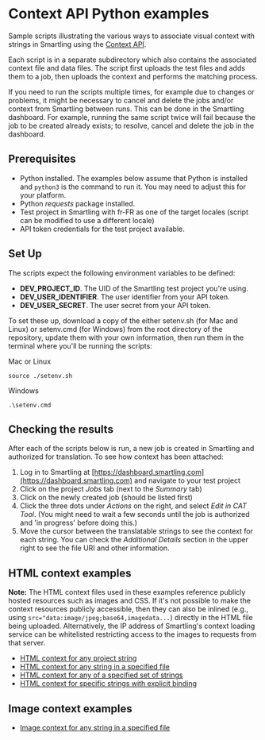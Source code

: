 # Context API Python examples

Sample scripts illustrating the various ways to associate visual context with strings in Smartling using the [Context API](https://api-reference.smartling.com/#tag/Context).

Each script is in a separate subdirectory which also contains the associated context file and data files. The script first uploads the test files and adds them to a job, then uploads the context and performs the matching process.

If you need to run the scripts multiple times, for example due to changes or problems, it might be necessary to cancel and delete the jobs and/or context from Smartling between runs. This can be done in the Smartling dashboard. For example, running the same script twice will fail because the job to be created already exists; to resolve, cancel and delete the job in the dashboard.

## Prerequisites
* Python installed. The examples below assume that Python is installed and `python3` is the command to run it. You may need to adjust this for your platform.
* Python *requests* package installed.
* Test project in Smartling with fr-FR as one of the target locales (script can be modified to use a different locale)
* API token credentials for the test project available.

## Set Up
The scripts expect the following environment variables to be defined:

* **DEV_PROJECT_ID**. The UID of the Smartling test project you're using.
* **DEV_USER_IDENTIFIER**. The user identifier from your API token.
* **DEV_USER_SECRET**. The user secret from your API token.

To set these up, download a copy of the either setenv.sh (for Mac and Linux) or setenv.cmd (for Windows) from the root directory of the repository, update them with your own information, then run them in the terminal where you'll be running the scripts:

Mac or Linux
```
source ./setenv.sh
```
Windows
```
.\setenv.cmd
```

## Checking the results

After each of the scripts below is run, a new job is created in Smartling and authorized for translation. To see how context has been attached:

1. Log in to Smartling at [https://dashboard.smartling.com](https://dashboard.smartling.com) and navigate to your test project
2. Click on the project *Jobs* tab (next to the *Summary* tab)
3. Click on the newly created job (should be listed first)
4. Click the three dots under *Actions* on the right, and select *Edit in CAT Tool*. (You might need to wait a few seconds until the job is authorized and 'in progress' before doing this.)
5. Move the cursor between the translatable strings to see the context for each string. You can check the *Additional Details* section in the upper right to see the file URI and other information.

## HTML context examples

**Note:** The HTML context files used in these examples reference publicly hosted resources such as images and CSS. If it's not possible to make the context resources publicly accessible, then they can also be inlined (e.g., using  `src="data:image/jpeg;base64,imagedata...`) directly in the HTML file being uploaded. Alternatively, the IP address of Smartling's context loading service can be whitelisted restricting access to the images to requests from that server.

* [HTML context for any project string](html-match-all)
* [HTML context for any string in a specified file](html-match-fileuri)
* [HTML context for any of a specified set of strings](html-match-strings)
* [HTML context for specific strings with explicit binding](html-explicit-binding)

## Image context examples
* [Image context for any string in a specified file](image-match-fileuri)
